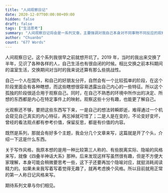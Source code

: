 ```yaml
---
title: "人间观察日记"
date: 2020-12-07T00:00:00+09:00
hidden: false
draft: false
tags: ["生活思考"]
summary: "人间观察日记将会是一系列文章，主要强调对我自己本身对不同事物不同反应的观察，从而更深层次的了解自己。了解将是一个长久的课题，在这个过程中发现自己的问题并进行改正，或者发现有趣的地方加以发展。期待系列文章与你们相见。"
author: "Chuanbo"
count: "677 Words"
---
```


人间观察日记，这个系列我很早之前就想开坑了。2019 年，当时的我出来交换了半年，见识了各种各样的人，自己生活也有很自闭的时候。相比交换之前本科期间的温室生活，交换期间对当时的我来说还算有那么些挑战性。

自己一个人在国外，和自己的好朋友分开，自然会有一个比较孤单的阶段，在这个阶段里面会有各种瞎想，而这些瞎想很容易透露出自己内心的一些特征。所以这个孤独的阶段很适合用于观察自己。同时，在自己不熟悉的环境中所作出的决定、所想的东西都是内心在特定事件上的映射。观察这些十分有趣，也能更了解自己。

光观察还不够，要把这些东西写下来，一是自己的想法转瞬即逝，难得通过一个机会窥见自己真实的内心特征，再忘掉就可惜了；二是人是在变的，不论变好变坏，曾经的看法观点都有参考价值，保留反思，都是有价值的内容。

既然是系列，那就会有好多个主题，我会分几个文章来写，这篇就是开了个头，介绍一下这是什么东西。

关于写作风格，我原本想的是用一种比较第三人称的、有些脱离实际、隐喻的风格来写，就像《四叠半神话大系》那种。后来发现这样写虽然很有趣，但是不方便大家理解，本身可能会稍微要思考一些，这下子还要再加个隐喻对应，就挺消耗阅读精力的。如果未来我写着写着觉得无趣了，就再考虑换个风格。所以目前就用正常的第一人称日记风格来写。

期待系列文章与你们相见。